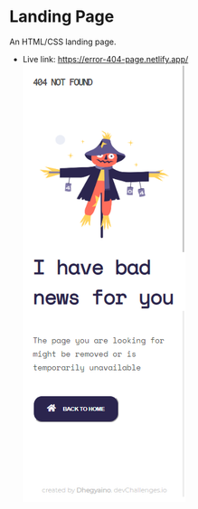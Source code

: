 # Landing Page
An HTML/CSS landing page.
- Live link: https://error-404-page.netlify.app/
![screenshot](https://github.com/Adedeji-Taiwo/404-Page-Challenge/blob/main/404-not-found-Mobile-View.Screenshot.png)
